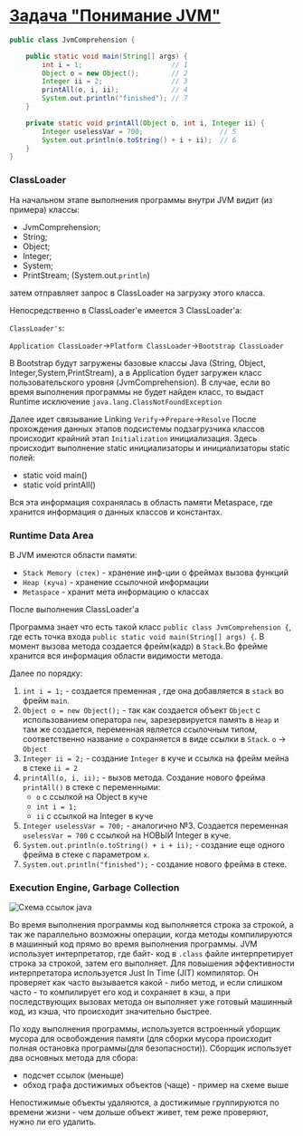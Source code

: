 # [Задача "Понимание JVM"](https://github.com/Razum4e/jd-homeworks/blob/master/jvm/task1/README.md)

```java
public class JvmComprehension {

    public static void main(String[] args) {
        int i = 1;                      // 1
        Object o = new Object();        // 2
        Integer ii = 2;                 // 3
        printAll(o, i, ii);             // 4
        System.out.println("finished"); // 7
    }

    private static void printAll(Object o, int i, Integer ii) {
        Integer uselessVar = 700;                   // 5
        System.out.println(o.toString() + i + ii);  // 6
    }
}
```

### ClassLoader

На начальном этапе выполнения программы внутри JVM видит (из примера) классы:
- JvmComprehension;
- String;
- Object;
- Integer;
- System;
- PrintStream; (System.out.`println`)

затем отправляет запрос в ClassLoader на загрузку этого класса.

Непосредственно в ClassLoader'e имеется 3 ClassLoader'a:

`ClassLoader's`:

`Application ClassLoader`->`Platform ClassLoader`->`Bootstrap ClassLoader`

В Bootstrap будут загружены базовые классы Java (String, Object, Integer,System,PrintStream), а в Application будет загружен класс пользовательского уровня (JvmComprehension). В случае, если во время выполнения программы не будет найден класс, то выдаст Runtime исключение `java.lang.ClassNotFoundException`

Далее идет связывание Linking
`Verify`->`Prepare`->`Resolve`
После прохождения данных этапов подсистемы подзагрузчика классов происходит крайний этап `Initialization` инициализация. Здесь происходит выполнение static инициализаторы и инициализаторы static полей:
- static void main()
- static void printAll()

Вся эта информация сохранялась в область памяти Metaspace, где хранится информация о данных классов и константах.

### Runtime Data Area

В JVM имеются области памяти:
- `Stack Memory (стек)` - хранение инф-ции о фреймах вызова функций
- `Heap (куча)` - хранение ссылочной информации
- `Metaspace` - хранит мета информацию о классах

После выполнения ClassLoader'a 

Программа знает что есть такой класс `public class JvmComprehension {`, где есть точка входа `public static void main(String[] args) {`. В момент вызова метода создается фрейм(кадр) в `Stack`.Во фрейме хранится вся информация области видимости метода.

Далее по порядку:

1. `int i = 1;` - создается пременная , где она добавляется в `stack` во фрейм `main`.
2. `Object o = new Object();` - так как создается объект `Object` с использованием оператора `new`, зарезервируется память в `Heap` и там же создается, переменная является ссылочным типом, соответственно название `o` сохраняется в виде ссылки в `Stack`. `o` -> `Object`
3. `Integer ii = 2;` - создание `Integer` в куче и ссылка на фрейм мейна в стеке `ii = 2`
4. `printAll(o, i, ii);` - вызов метода. Создание нового фрейма `printAll()` в стеке с переменными:
	- `o` с ссылкой на Object в куче
	- `int i = 1;`
	- `ii` c ссылкой на Integer в куче
5. `Integer uselessVar = 700;` - аналогично №3. Создается переменная `uselessVar = 700` с ссылкой на НОВЫЙ Integer в куче.
6. `System.out.println(o.toString() + i + ii);` - создание еще одного фрейма в стеке с параметром `x`.
7. `System.out.println("finished");` - создание нового фрейма в стеке.

### Execution Engine, Garbage Collection

![Схема ссылок java](//https://www.freecodecamp.org/news/content/images/size/w600/2021/01/image-76.png)

Во время выполнения программы код выполняется строка за строкой, а так же параллельно возможны операции, когда методы компилируются в машинный код прямо во время выполнения программы. JVM использует интерпретатор, где байт- код в `.class` файле интерпретирует строка за строкой, затем его выполняет. Для повышения эффективности интерпретатора используется Just In Time (JIT) компилятор. Он проверяет как часто вызывается какой - либо метод, и если слишком часто - то компилирует его код и сохраняет в кэш, а при последствующих вызовах метода он выполняет уже готовый машинный код, из кэша, что происходит значительно быстрее.

По ходу выполнения программы, используется встроенный уборщик мусора для освобождения памяти (для сборки мусора происходит полная остановка программы(для безопасности)). Сборщик использует два основных метода для сбора:
- подсчет ссылок (меньше)
- обход графа достижимых объектов (чаще) - пример на схеме выше

Непостижимые объекты удаляются, а достижимые группируются по времени жизни - чем дольше объект живет, тем реже проверяют, нужно ли его удалить.
